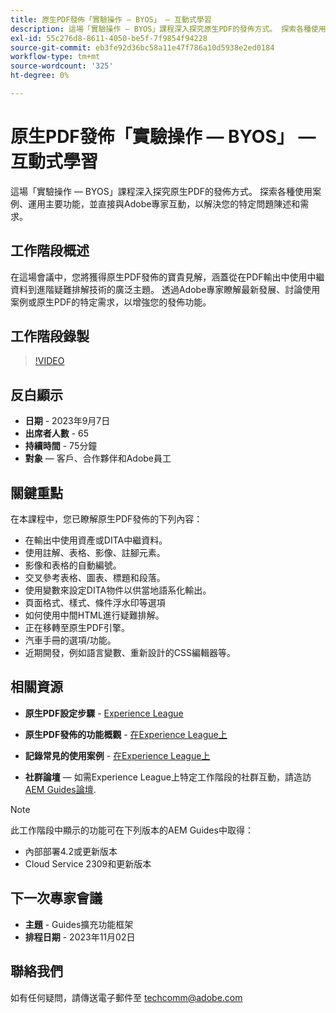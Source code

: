 ```yaml
---
title: 原生PDF發佈「實驗操作 — BYOS」 — 互動式學習
description: 這場「實驗操作 — BYOS」課程深入探究原生PDF的發佈方式。 探索各種使用案例、運用主要功能，並直接與Adobe專家互動，以解決您的特定問題陳述和需求。
exl-id: 55c276d8-8611-4050-be5f-7f9854f94228
source-git-commit: eb3fe92d36bc58a11e47f786a10d5938e2ed0184
workflow-type: tm+mt
source-wordcount: '325'
ht-degree: 0%

---
```


# 原生PDF發佈「實驗操作 — BYOS」 — 互動式學習

這場「實驗操作 — BYOS」課程深入探究原生PDF的發佈方式。 探索各種使用案例、運用主要功能，並直接與Adobe專家互動，以解決您的特定問題陳述和需求。

## 工作階段概述

在這場會議中，您將獲得原生PDF發佈的寶貴見解，涵蓋從在PDF輸出中使用中繼資料到進階疑難排解技術的廣泛主題。 透過Adobe專家瞭解最新發展、討論使用案例或原生PDF的特定需求，以增強您的發佈功能。

## 工作階段錄製

>[!VIDEO](https://video.tv.adobe.com/v/3424375/native-pdf-aem-guides?quality=12&learn=on)

## 反白顯示

- **日期** - 2023年9月7日
- **出席者人數** - 65
- **持續時間** - 75分鐘
- **對象**  — 客戶、合作夥伴和Adobe員工

## 關鍵重點

在本課程中，您已瞭解原生PDF發佈的下列內容：

- 在輸出中使用資產或DITA中繼資料。
- 使用註解、表格、影像、註腳元素。
- 影像和表格的自動編號。
- 交叉參考表格、圖表、標題和段落。
- 使用變數來設定DITA物件以供當地語系化輸出。
- 頁面格式、樣式、條件浮水印等選項
- 如何使用中間HTML進行疑難排解。
- 正在移轉至原生PDF引擎。
- 汽車手冊的選項/功能。
- 近期開發，例如語言變數、重新設計的CSS編輯器等。


## 相關資源

- **原生PDF設定步驟** - [Experience League](https://experienceleague.adobe.com/docs/experience-manager-guides-learn/tutorials/knowledge-base/kb-articles/publishing/configuring-aem-environment-for-native-pdf-publishing.html?lang=en)

- **原生PDF發佈的功能概觀** - [在Experience League上](https://experienceleague.adobe.com/docs/experience-manager-guides-learn/tutorials/knowledge-base/expert-session/native-pdf-publishing-essentials-feb23.html?lang=en)

- **記錄常見的使用案例** - [在Experience League上](https://experienceleague.adobe.com/docs/experience-manager-guides-learn/tutorials/install-guide/on-prem-ig/output-gen-config/config-native-pdf-publish/content-styles/stylesheet.html?lang=en)

- **社群論壇**  — 如需Experience League上特定工作階段的社群互動，請造訪  [AEM Guides論壇](https://experienceleaguecommunities.adobe.com/t5/experience-manager-guides/bd-p/xml-documentation-discussions).

>[!NOTE]
>
> 此工作階段中顯示的功能可在下列版本的AEM Guides中取得：
> - 內部部署4.2或更新版本
> - Cloud Service 2309和更新版本

## 下一次專家會議

- **主題** - Guides擴充功能框架
- **排程日期** - 2023年11月02日

## 聯絡我們

如有任何疑問，請傳送電子郵件至 <techcomm@adobe.com>

